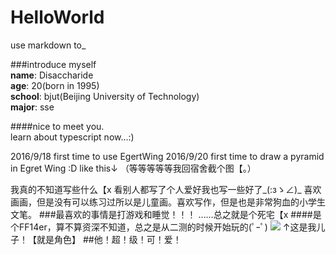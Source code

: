 # HelloWorld
use markdown to_

###introduce myself  
**name**: Disaccharide  
**age**: 20(born in 1995)  
**school**: bjut(Beijing University of Technology)  
**major**: sse  

####nice to meet you.  
learn about typescript now...:)

2016/9/18  first time to use EgertWing
2016/9/20  first time to draw a pyramid in Egret Wing :D like this↓ 
（等等等等等我回宿舍截个图【。）


我真的不知道写些什么【x 
看别人都写了个人爱好我也写一些好了_(:зゝ∠)_ 
喜欢画画，但是没有可以练习过所以是儿童画。喜欢写作，但是也是非常狗血的小学生文笔。 
###最喜欢的事情是打游戏和睡觉！！！ 
……总之就是个死宅【x
####是个FF14er，算不算资深不知道，总之是从二测的时候开始玩的(ﾟｰﾟ) 
![](http://r.photo.store.qq.com/psb?/V13d23xz164BVu/nr7beZ8nnwqdh780q.gBUnUZVvHWjtkXj8nwsPHcaX8!/r/dKUAAAAAAAAA)
↑这是我儿子！【就是角色】 
##他！超！级！可！爱！
